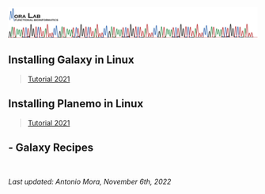 <img src="../images/MORALAB_Banner.png">

## Installing Galaxy in Linux

> [Tutorial 2021](galaxy/tutorial_2021/)

## Installing Planemo in Linux

> [Tutorial 2021](planemo/tutorial_2021/)

## - Galaxy Recipes
<br>

*Last updated: Antonio Mora, November 6th, 2022*
